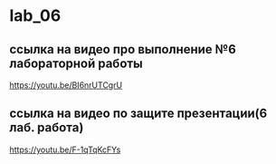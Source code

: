 # lab_06

## ссылка на видео про выполнение №6 лабораторной работы
https://youtu.be/BI6nrUTCgrU

## ссылка на видео по защите презентации(6 лаб. работа)
https://youtu.be/F-1qTqKcFYs
